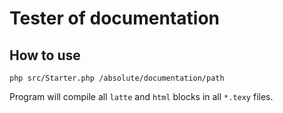 Tester of documentation
=======================

How to use
----------

`php src/Starter.php /absolute/documentation/path`

Program will compile all `latte` and `html` blocks in all `*.texy` files.
